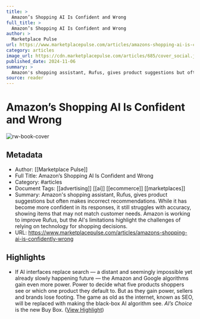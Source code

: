 ```yaml
---
title: >
  Amazon’s Shopping AI Is Confident and Wrong
full_title: >
  Amazon’s Shopping AI Is Confident and Wrong
author: >
  Marketplace Pulse
url: https://www.marketplacepulse.com/articles/amazons-shopping-ai-is-confidently-wrong
category: articles
image_url: https://cdn.marketplacepulse.com/articles/685/cover_social.jpg
published_date: 2024-11-06
summary: >
  Amazon's shopping assistant, Rufus, gives product suggestions but often makes incorrect recommendations. While it has become more confident in its responses, it still struggles with accuracy, showing items that may not match customer needs. Amazon is working to improve Rufus, but the AI's limitations highlight the challenges of relying on technology for shopping decisions.
source: reader
---
```

# Amazon’s Shopping AI Is Confident and Wrong

![rw-book-cover](https://cdn.marketplacepulse.com/articles/685/cover_social.jpg)

## Metadata
- Author: [[Marketplace Pulse]]
- Full Title: Amazon’s Shopping AI Is Confident and Wrong
- Category: #articles
- Document Tags: [[advertising]] [[ai]] [[ecommerce]] [[marketplaces]] 
- Summary: Amazon's shopping assistant, Rufus, gives product suggestions but often makes incorrect recommendations. While it has become more confident in its responses, it still struggles with accuracy, showing items that may not match customer needs. Amazon is working to improve Rufus, but the AI's limitations highlight the challenges of relying on technology for shopping decisions.
- URL: https://www.marketplacepulse.com/articles/amazons-shopping-ai-is-confidently-wrong

## Highlights
- If AI interfaces replace search — a distant and seemingly impossible yet already slowly happening future — the Amazon and Google algorithms gain even more power. Power to decide what five products shoppers see or which one product they default to. But as they gain power, sellers and brands lose footing. The game as old as the internet, known as SEO, will be replaced with making the black-box AI algorithm see. *AI’s Choice* is the new Buy Box. ([View Highlight](https://read.readwise.io/read/01jcdcb5grq3hvfyebb4yf62sx))


